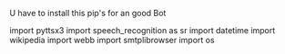 U have to install this pip's for an good Bot

import pyttsx3
import speech_recognition as sr
import datetime
import wikipedia
import webb
import smtplibrowser
import os
